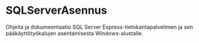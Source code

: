 # SQLServerAsennus
Ohjeita ja dokumeentaatio SQL Server Express-tietokantapalvelimen ja sen pääkäyttötyökalujen asentamisesta Windows-alustalle.
